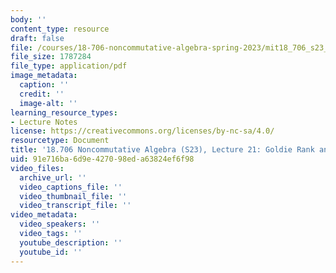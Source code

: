 ```yaml
---
body: ''
content_type: resource
draft: false
file: /courses/18-706-noncommutative-algebra-spring-2023/mit18_706_s23_lec21.pdf
file_size: 1787284
file_type: application/pdf
image_metadata:
  caption: ''
  credit: ''
  image-alt: ''
learning_resource_types:
- Lecture Notes
license: https://creativecommons.org/licenses/by-nc-sa/4.0/
resourcetype: Document
title: '18.706 Noncommutative Algebra (S23), Lecture 21: Goldie Rank and Goldie Theorem'
uid: 91e716ba-6d9e-4270-98ed-a63824ef6f98
video_files:
  archive_url: ''
  video_captions_file: ''
  video_thumbnail_file: ''
  video_transcript_file: ''
video_metadata:
  video_speakers: ''
  video_tags: ''
  youtube_description: ''
  youtube_id: ''
---
```

